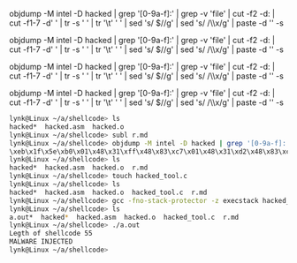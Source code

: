objdump -M intel -D hacked | grep '[0-9a-f]:' | grep -v 'file' | cut -f2 -d: | cut -f1-7 -d' ' | tr -s ' ' | tr '\t' ' ' | sed 's/ $//g' | sed 's/ /\\\x/g' | paste -d '' -s


objdump -M intel -D hacked | grep '[0-9a-f]:' | grep -v 'file' | cut -f2 -d: | cut -f1-7 -d' ' | tr -s ' ' | tr '\t' ' ' | sed 's/ $//g' | sed 's/ /\\\x/g' | paste -d '' -s



objdump -M intel -D hacked | grep '[0-9a-f]:' | grep -v 'file' | cut -f2 -d: | cut -f1-7 -d' ' | tr -s ' ' | tr '\t' ' ' | sed 's/ $//g' | sed 's/ /\\\x/g' | paste -d '' -s


objdump -M intel -D hacked | grep '[0-9a-f]:' | grep -v 'file' | cut -f2 -d: | cut -f1-7 -d' ' | tr -s ' ' | tr '\t' ' ' | sed 's/ $//g' | sed 's/ /\\\x/g' | paste -d '' -s



```bash
lynk@Linux ~/a/shellcode> ls
hacked*  hacked.asm  hacked.o
lynk@Linux ~/a/shellcode> subl r.md
lynk@Linux ~/a/shellcode> objdump -M intel -D hacked | grep '[0-9a-f]:' | grep -v 'file' | cut -f2 -d: | cut -f1-7 -d' ' | tr -s ' ' | tr '\t' ' ' | sed 's/ $//g' | sed 's/ /\\\x/g' | paste -d '' -s
\xeb\x1f\x5e\xb0\x01\x48\x31\xff\x48\x83\xc7\x01\x48\x31\xd2\x48\x83\xc2\x11\x0f\x05\x48\x31\xc0\x48\x83\xc0\x3c\x48\x31\xff\x0f\x05\xe8\xdc\xff\xff\xff\x4d\x41\x4c\x57\x41\x52\x45\x20\x49\x4e\x4a\x45\x43\x54\x45\x44\x0a
lynk@Linux ~/a/shellcode> ls
hacked*  hacked.asm  hacked.o  r.md
lynk@Linux ~/a/shellcode> touch hacked_tool.c
lynk@Linux ~/a/shellcode> ls
hacked*  hacked.asm  hacked.o  hacked_tool.c  r.md
lynk@Linux ~/a/shellcode> gcc -fno-stack-protector -z execstack hacked_tool.c 
lynk@Linux ~/a/shellcode> ls
a.out*  hacked*  hacked.asm  hacked.o  hacked_tool.c  r.md
lynk@Linux ~/a/shellcode> ./a.out 
Legth of shellcode 55
MALWARE INJECTED
lynk@Linux ~/a/shellcode> 
```


